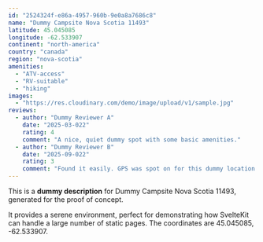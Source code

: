 ```yaml
---
id: "2524324f-e86a-4957-960b-9e0a8a7686c8"
name: "Dummy Campsite Nova Scotia 11493"
latitude: 45.045085
longitude: -62.533907
continent: "north-america"
country: "canada"
region: "nova-scotia"
amenities:
  - "ATV-access"
  - "RV-suitable"
  - "hiking"
images:
  - "https://res.cloudinary.com/demo/image/upload/v1/sample.jpg"
reviews:
  - author: "Dummy Reviewer A"
    date: "2025-03-022"
    rating: 4
    comment: "A nice, quiet dummy spot with some basic amenities."
  - author: "Dummy Reviewer B"
    date: "2025-09-022"
    rating: 3
    comment: "Found it easily. GPS was spot on for this dummy location."
---
```


This is a **dummy description** for Dummy Campsite Nova Scotia 11493, generated for the proof of concept.

It provides a serene environment, perfect for demonstrating how SvelteKit can handle a large number of static pages. The coordinates are 45.045085, -62.533907.
